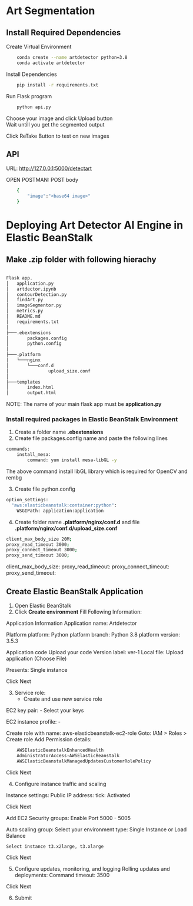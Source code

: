 # Art Segmentation

## Install Required Dependencies
Create Virtual Environment
```bash
    conda create --name artdetector python=3.8
    conda activate artdetector
```

Install Dependencies
```bash
    pip install -r requirements.txt
```

Run Flask program
```bash
    python api.py
```

Choose your image and click Upload button <br>
Wait untill you get the segmented output

Click ReTake Button to test on new images

## API 
URL: http://127.0.0.1:5000/detectart

OPEN POSTMAN:
POST body

```bash
    {
        "image":"<base64 image>"
    }
```

# Deploying Art Detector AI Engine in Elastic BeanStalk

## Make .zip folder with following hierachy
```bash

Flask app.
│   application.py
│   artdector.ipynb
│   contourDetection.py
│   findArt.py
│   imageSegmentor.py
│   metrics.py
│   README.md
│   requirements.txt
│
├───.ebextensions
│       packages.config
│       python.config
│
├───.platform
│   └───nginx
│       └───conf.d
│               upload_size.conf
│
├───templates
│       index.html
│       output.html
```

NOTE: The name of your main flask app must be **application.py**

### Install required packages in Elastic BeanStalk Environment
1) Create a folder name **.ebextensions**
2) Create file packages.config name and paste the following lines

```bash
commands:
    install_mesa:
        command: yum install mesa-libGL -y
```
The above command install libGL library which is required for OpenCV and rembg

3) Create file python.config
```bash
option_settings:
  "aws:elasticbeanstalk:container:python":
    WSGIPath: application:application
```
4) Create folder name **.platform/nginx/conf.d** and file **.platform/nginx/conf.d/upload_size.conf**
```bash
client_max_body_size 20M;
proxy_read_timeout 3000;
proxy_connect_timeout 3000;
proxy_send_timeout 3000;
```
client_max_body_size: <Set the maximum size of body to request>
proxy_read_timeout: <Set maximum request read timeout>
proxy_connect_timeout: <Set maximum connection timeout>
proxy_send_timeout: <Set maximum response send timeout>


## Create Elastic BeanStalk Application

1) Open Elastic BeanStalk
2) Click **Create environment**
Fill Following Information:

Application Information
    Application name: Artdetector

Platform
    platform: Python 
    platform branch: Python 3.8
    platform version: 3.5.3

Application code 
    Upload your code 
    Version label: ver-1
    Local file: Upload application (Choose File)

Presents:
    Single instance

Click Next

3) Service role:
    - Create and use new service role

EC2 key pair:
    - Select your keys

EC2 instance profile:
    - <create IAM role>


Create role with name: aws-elasticbeanstalk-ec2-role
Goto: IAM > Roles > Create role
Add Permission details:
```bash
    AWSElasticBeanstalkEnhancedHealth
    AdministratorAccess-AWSElasticBeanstalk
    AWSElasticBeanstalkManagedUpdatesCustomerRolePolicy
```

Click Next

4) Configure instance traffic and scaling

Instance settings:
    Public IP address:
        tick: Activated

Click Next

Add EC2 Security groups:
    Enable Port 5000 - 5005


Auto scaling group:
    Select your environment type:
        Single Instance or Load Balance

    Select instance t3.x2large, t3.xlarge

Click Next

5) Configure updates, monitoring, and logging
    Rolling updates and deployments:
        Command timeout: 3500

Click Next

6) Submit